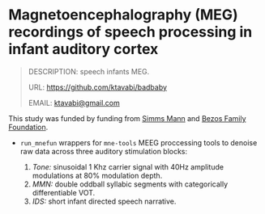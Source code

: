 # Magnetoencephalography (MEG) recordings of speech processing in infant auditory cortex

> DESCRIPTION: speech infants MEG.
>
> URL: https://github.com/ktavabi/badbaby
>
> EMAIL: ktavabi@gmail.com

This study was funded by funding from [Simms
Mann](https://www.simmsmanninstitute.org) and [Bezos Family
Foundation](https://www.bezosfamilyfoundation.org).

* `run_mnefun` wrappers for `mne-tools` MEEG proccessing tools to denoise raw data across three auditory stimulation blocks:

  1. _Tone:_ sinusoidal 1 Khz carrier signal with 40Hz amplitude modulations at 80% modulation depth.
  2. _MMN:_ double oddball syllabic segments with categorically differentiable VOT.
  3. _IDS:_ short infant directed speech narrative.
